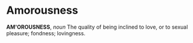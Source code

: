 # Amorousness

**AM'OROUSNESS**, _noun_ The quality of being inclined to love, or to sexual pleasure; fondness; lovingness.